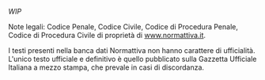 *WIP*

Note legali:
Codice Penale, Codice Civile, Codice di Procedura Penale, Codice di Procedura Civile di proprietà di www.normattiva.it.

I testi presenti nella banca dati Normattiva non hanno carattere di ufficialità.
L'unico testo ufficiale e definitivo è quello pubblicato sulla Gazzetta Ufficiale Italiana a mezzo stampa, che prevale in casi di discordanza.
